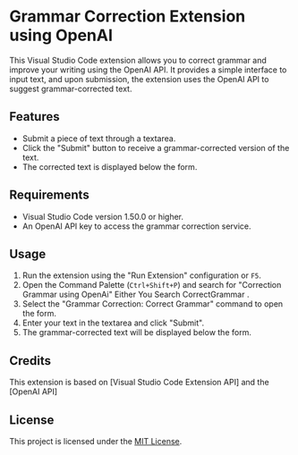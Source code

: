 # Grammar Correction Extension using OpenAI

This Visual Studio Code extension allows you to correct grammar and improve your writing using the OpenAI API. It provides a simple interface to input text, and upon submission, the extension uses the OpenAI API to suggest grammar-corrected text.

## Features

- Submit a piece of text through a textarea.
- Click the "Submit" button to receive a grammar-corrected version of the text.
- The corrected text is displayed below the form.

## Requirements

- Visual Studio Code version 1.50.0 or higher.
- An OpenAI API key to access the grammar correction service.

## Usage

1. Run the extension using the "Run Extension" configuration or `F5`.
2. Open the Command Palette (`Ctrl+Shift+P`) and search for "Correction Grammar using OpenAi" Either You Search CorrectGrammar .
3. Select the "Grammar Correction: Correct Grammar" command to open the form.
4. Enter your text in the textarea and click "Submit".
5. The grammar-corrected text will be displayed below the form.

## Credits

This extension is based on [Visual Studio Code Extension API] and the [OpenAI API]

## License

This project is licensed under the [MIT License](LICENSE).
